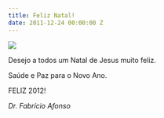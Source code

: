 ```yaml
---
title: Feliz Natal!
date: 2011-12-24 00:00:00 Z
---
```


<div class="wrapper" data-grid="center spacing">
    <div><img src="http://3.bp.blogspot.com/-RootFIDDKNM/TvY0ggupwZI/AAAAAAAAAF0/iwcHVcFVng4/s1600/imagesCA8RE8SF.jpg" /></div>
    <div data-cell="">
        <p>Desejo a todos um Natal de Jesus muito feliz.</p>
        <p>Saúde e Paz para o Novo Ano.</p>
        <p>FELIZ 2012!</p>
        <p data-grid="end"><em data-cell="shrink">Dr. Fabrício Afonso</em></p>
    </div>
</div>